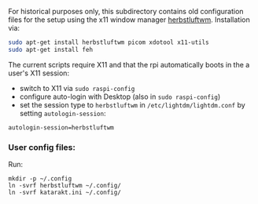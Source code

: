 
For historical purposes only, this subdirectory contains old configuration files
for the setup using the x11 window manager [herbstluftwm](https://herbstluftwm.org).
Installation via:
```bash
sudo apt-get install herbstluftwm picom xdotool x11-utils
sudo apt-get install feh
```

<!-- old attempt:
sudo apt-get install compiz-{core,plugins,plugins-extra} compizconfig-settings-manager python3-compizconfig
-->

The current scripts require X11 and that the rpi automatically boots in the a
user's X11 session:

* switch to X11 via `sudo raspi-config`
* configure auto-login with Desktop (also in `sudo raspi-config`)
* set the session type to `herbstluftwm` in `/etc/lightdm/lightdm.conf` by setting `autologin-session`:

```
autologin-session=herbstluftwm
```


### User config files:

Run:
```
mkdir -p ~/.config
ln -svrf herbstluftwm ~/.config/
ln -svrf katarakt.ini ~/.config/
```

